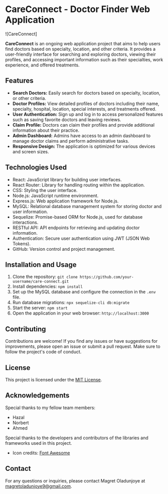 # CareConnect - Doctor Finder Web Application

![CareConnect]

**CareConnect** is an ongoing web application project that aims to help users find doctors based on specialty, location, and other criteria. It provides a user-friendly interface for searching and exploring doctors, viewing their profiles, and accessing important information such as their specialties, work experience, and offered treatments.

## Features

- **Search Doctors:** Easily search for doctors based on specialty, location, or other criteria.
- **Doctor Profiles:** View detailed profiles of doctors including their name, specialty, hospital, location, special interests, and treatments offered.
- **User Authentication:** Sign up and log in to access personalized features such as saving favorite doctors and leaving reviews.
- **Claim Profile:** Doctors can claim their profiles and provide additional information about their practice.
- **Admin Dashboard:** Admins have access to an admin dashboard to manage doctor claims and perform administrative tasks.
- **Responsive Design:** The application is optimized for various devices and screen sizes.

## Technologies Used

- React: JavaScript library for building user interfaces.
- React Router: Library for handling routing within the application.
- CSS: Styling the user interface.
- Node.js: JavaScript runtime environment.
- Express.js: Web application framework for Node.js.
- MySQL: Relational database management system for storing doctor and user information.
- Sequelize: Promise-based ORM for Node.js, used for database interactions.
- RESTful API: API endpoints for retrieving and updating doctor information.
- Authentication: Secure user authentication using JWT (JSON Web Tokens).
- GitHub: Version control and project management.

## Installation and Usage

1. Clone the repository: `git clone https://github.com/your-username/care-connect.git`
2. Install dependencies: `npm install`
3. Set up the MySQL database and configure the connection in the `.env` file.
4. Run database migrations: `npx sequelize-cli db:migrate`
5. Start the server: `npm start`
6. Open the application in your web browser: `http://localhost:3000`

## Contributing

Contributions are welcome! If you find any issues or have suggestions for improvements, please open an issue or submit a pull request. Make sure to follow the project's code of conduct.

## License

This project is licensed under the [MIT License](LICENSE).

## Acknowledgements

Special thanks to my fellow team members:
- Hazal
- Norbert
- Ahmed

Special thanks to the developers and contributors of the libraries and frameworks used in this project.
- Icon credits: [Font Awesome](https://fontawesome.com/)

## Contact

For any questions or inquiries, please contact Magret Oladunjoye at magretoladunjoye9@gmail.com.
